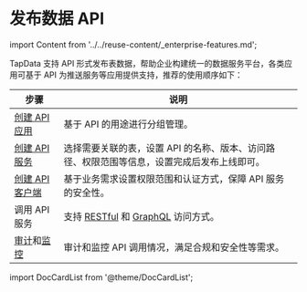 # 发布数据 API

import Content from '../../reuse-content/_enterprise-features.md';

<Content />

TapData 支持 API 形式发布表数据，帮助企业构建统一的数据服务平台，各类应用可基于 API 为推送服务等应用提供支持，推荐的使用顺序如下：

| 步骤                                                 | 说明                                                         |
| ---------------------------------------------------- | ------------------------------------------------------------ |
| [创建 API 应用](manage-app.md)                       | 基于 API 的用途进行分组管理。                                |
| [创建 API 服务](create-api-service.md)               | 选择需要关联的表，设置 API 的名称、版本、访问路径、权限范围等信息，设置完成后发布上线即可。 |
| [创建 API 客户端](create-api-client.md)              | 基于业务需求设置权限范围和认证方式，保障 API 服务的安全性。  |
| 调用 API 服务                                        | 支持 [RESTful](query-via-restful.md) 和 [GraphQL](query-via-graphql.md) 访问方式。 |
| [审计](audit-api.md)和[监控](monitor-api-request.md) | 审计和监控 API 调用情况，满足合规和安全性等需求。            |





import DocCardList from '@theme/DocCardList';

<DocCardList />